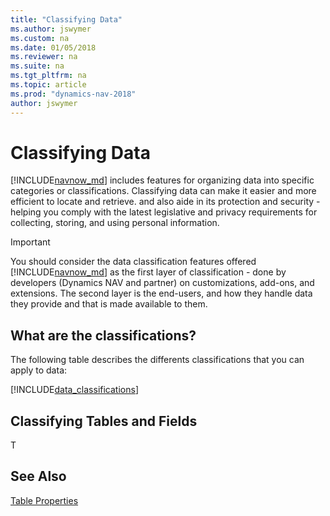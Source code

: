 ```yaml
---
title: "Classifying Data"
ms.author: jswymer
ms.custom: na
ms.date: 01/05/2018
ms.reviewer: na
ms.suite: na
ms.tgt_pltfrm: na
ms.topic: article
ms.prod: "dynamics-nav-2018"
author: jswymer
---
```


# Classifying Data
[!INCLUDE[navnow_md](includes/navnow_md.md)] includes features for organizing data into specific categories or classifications. Classifying data can make it easier and more efficient to locate and retrieve. and also aide in its  protection and security - helping you comply with the latest legislative and privacy requirements for collecting, storing, and using personal information. 

>[!IMPORTANT]
> You should consider the data classification features offered [!INCLUDE[navnow_md](includes/navnow_md.md)] as the first layer of classification - done by developers (Dynamics NAV and partner) on customizations, add-ons, and extensions. The second layer is the end-users, and how they handle data they provide and that is made available to them.

## What are the classifications?
The following table describes the differents classifications that you can apply to data:

[!INCLUDE[data_classifications](includes/data_classifications.md)] 
  
## Classifying Tables and Fields
T

## See Also
[Table Properties](table-properties.md)  
